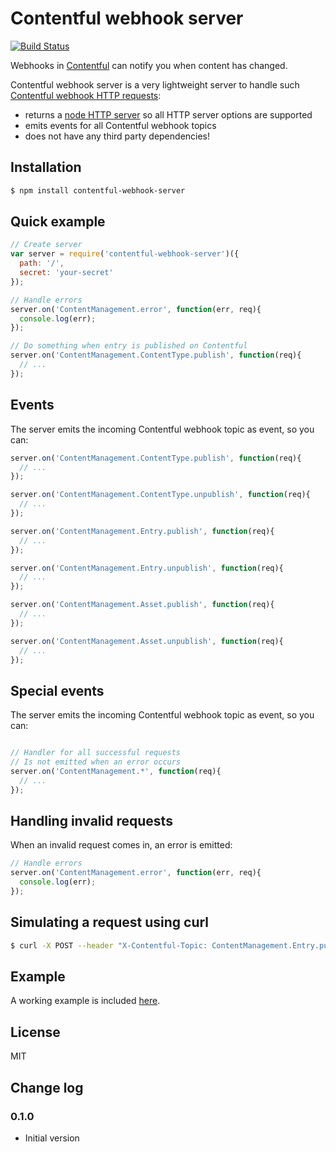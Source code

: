 # Contentful webhook server

[![Build Status](https://travis-ci.org/jvandemo/angular-webhook-server.svg?branch=master)](https://travis-ci.org/jvandemo/angular-webhook-server)

Webhooks in [Contentful](https://www.contentful.com) can notify you when content has changed. 

Contentful webhook server is a very lightweight server to handle such [Contentful webhook HTTP requests](https://www.contentful.com/developers/documentation/content-delivery-api/#webhooks):

- returns a [node HTTP server](https://nodejs.org/api/http.html) so all HTTP server options are supported
- emits events for all Contentful webhook topics
- does not have any third party dependencies!

## Installation

```bash
$ npm install contentful-webhook-server
```

## Quick example

```javascript
// Create server
var server = require('contentful-webhook-server')({
  path: '/',
  secret: 'your-secret'
});

// Handle errors
server.on('ContentManagement.error', function(err, req){
  console.log(err);
});

// Do something when entry is published on Contentful
server.on('ContentManagement.ContentType.publish', function(req){
  // ...
});
```

## Events

The server emits the incoming Contentful webhook topic as event, so you can:

```javascript
server.on('ContentManagement.ContentType.publish', function(req){
  // ...
});

server.on('ContentManagement.ContentType.unpublish', function(req){
  // ...
});

server.on('ContentManagement.Entry.publish', function(req){
  // ...
});

server.on('ContentManagement.Entry.unpublish', function(req){
  // ...
});

server.on('ContentManagement.Asset.publish', function(req){
  // ...
});

server.on('ContentManagement.Asset.unpublish', function(req){
  // ...
});
```

## Special events

The server emits the incoming Contentful webhook topic as event, so you can:

```javascript

// Handler for all successful requests
// Is not emitted when an error occurs
server.on('ContentManagement.*', function(req){
  // ...
});
```

## Handling invalid requests

When an invalid request comes in, an error is emitted:

```javascript
// Handle errors
server.on('ContentManagement.error', function(err, req){
  console.log(err);
});
```

## Simulating a request using curl

```bash
$ curl -X POST --header "X-Contentful-Topic: ContentManagement.Entry.publish" localhost:3000
```

## Example

A working example is included [here](examples/webhook-server.js).

## License

MIT

## Change log

### 0.1.0

- Initial version
